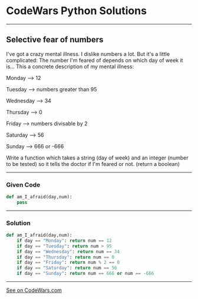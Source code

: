 # CodeWars Python Solutions

---

## Selective fear of numbers

I've got a crazy mental illness. I dislike numbers a lot. But it's a little complicated: The number I'm feared of depends on which day of week it is... This a concrete description of my mental illness:

Monday --> 12

Tuesday --> numbers greater than 95

Wednesday --> 34

Thursday --> 0

Friday --> numbers divisable by 2

Saturday --> 56

Sunday --> 666 or -666

Write a function which takes a string (day of week) and an integer (number to be tested) so it tells the doctor if I'm feared or not. (return a boolean)

---

### Given Code


```python
def am_I_afraid(day,num):
    pass
```

---

### Solution


```python
def am_I_afraid(day,num):
    if day == "Monday": return num == 12
    if day == "Tuesday": return num > 95
    if day == "Wednesday": return num == 34
    if day == "Thursday": return num == 0
    if day == "Friday": return num % 2 == 0
    if day == "Saturday": return num == 56
    if day == "Sunday": return num == 666 or num == -666
```


---


[See on CodeWars.com](https://www.codewars.com/kata/55b1fd84a24ad00b32000075/)
